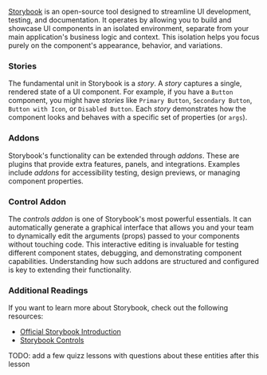 [Storybook](https://github.com/storybookjs/storybook) is an open-source tool designed 
to streamline UI development, testing, and documentation. It operates by allowing 
you to build and showcase UI components in an isolated environment, 
separate from your main application's business logic and context. 
This isolation helps you focus purely on the component's appearance, behavior, and variations.

[//]: # (TODO: add links to story, addons and Controls addons from the source cde)
### Stories
The fundamental unit in Storybook is a _story_.
A _story_ captures a single, rendered state of a UI component.
For example, if you have a `Button` component, you might have _stories_ like `Primary Button`,
`Secondary Button`, `Button with Icon`, or `Disabled Button`.
Each _story_ demonstrates how the component looks and behaves with a specific set of properties 
(or `args`).

### Addons
Storybook's functionality can be extended through _addons_. 
These are plugins that provide extra features, panels, and 
integrations. Examples include _addons_ for accessibility testing, design previews, or managing component properties.

### Control Addon
The _controls addon_ is one of Storybook's most powerful essentials. 
It can automatically generate a graphical interface that allows you and your team to dynamically 
edit the arguments (props) passed to your components without touching code. 
This interactive editing is invaluable for testing different component states, debugging, and demonstrating component 
capabilities. Understanding how such addons are structured and configured is key to extending their functionality.

### Additional Readings
If you want to learn more about Storybook, check out the following resources:
- [Official Storybook Introduction](https://storybook.js.org/docs/)
- [Storybook Controls](https://storybook.js.org/docs/essentials/controls)

TODO: add a few quizz lessons with questions about these entities after this lesson